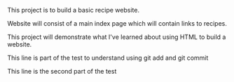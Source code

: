 This project is to build a basic recipe website.

Website will consist of a main index page which
will contain links to recipes.

This project will demonstrate what I've learned
about using HTML to build a website.

This line is part of the test to understand using git add and git commit

This line is the second part of the test